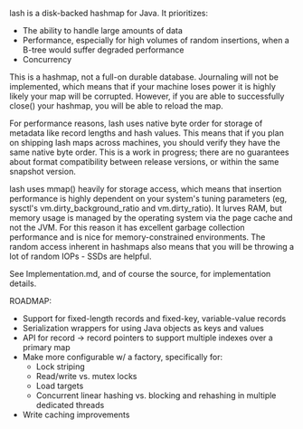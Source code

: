 lash is a disk-backed hashmap for Java.  It prioritizes:

- The ability to handle large amounts of data
- Performance, especially for high volumes of random insertions, when a B-tree would suffer degraded performance
- Concurrency

This is a hashmap, not a full-on durable database.  Journaling will not be implemented, which means that if your machine loses power it is highly likely your map will be corrupted.  However, if you are able to successfully close() your hashmap, you will be able to reload the map.

For performance reasons, lash uses native byte order for storage of metadata like record lengths and hash values.  This means that if you plan on shipping lash maps across machines, you should verify they have the same native byte order.  This is a work in progress; there are no guarantees about format compatibility between release versions, or within the same snapshot version.

lash uses mmap() heavily for storage access, which means that insertion performance is highly dependent on your system's tuning parameters (eg, sysctl's vm.dirty_background_ratio and vm.dirty_ratio).  It lurves RAM, but memory usage is managed by the operating system via the page cache and not the JVM.  For this reason it has excellent garbage collection performance and is nice for memory-constrained environments.  The random access inherent in hashmaps also means that you will be throwing a lot of random IOPs - SSDs are helpful.

See Implementation.md, and of course the source, for implementation details.

ROADMAP:

- Support for fixed-length records and fixed-key, variable-value records
- Serialization wrappers for using Java objects as keys and values
- API for record -> record pointers to support multiple indexes over a primary map
- Make more configurable w/ a factory, specifically for:
  - Lock striping
  - Read/write vs. mutex locks
  - Load targets
  - Concurrent linear hashing vs. blocking and rehashing in multiple dedicated threads
- Write caching improvements
